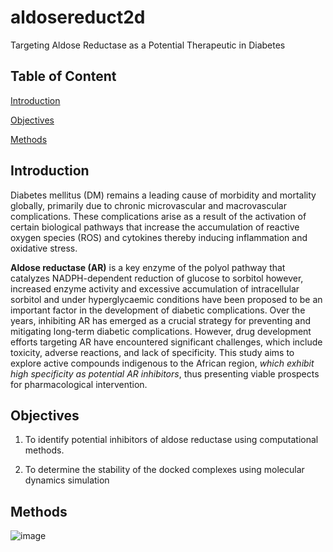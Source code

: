 # aldosereduct2d

Targeting Aldose Reductase as a Potential Therapeutic in Diabetes

## Table of Content

[Introduction](https://github.com/omicscodeathon/aldosereduct2d/main/README.md#introduction)

[Objectives](https://github.com/omicscodeathon/aldosereduct2d/main/README.md#objectives)

[Methods](https://github.com/omicscodeathon/aldosereduct2d/main/README.md#methods)

## Introduction

Diabetes mellitus (DM) remains a leading cause of morbidity and mortality globally, primarily due to chronic microvascular and macrovascular complications. These complications arise as a result of the activation of certain biological pathways that increase the accumulation of reactive oxygen species (ROS) and cytokines thereby inducing inflammation and oxidative stress.

**Aldose reductase (AR)** is a key enzyme of the polyol pathway that catalyzes NADPH-dependent reduction of glucose to sorbitol however, increased enzyme activity and excessive accumulation of intracellular sorbitol and under hyperglycaemic conditions have been proposed to be an important factor in the development of diabetic complications. Over the years, inhibiting AR has emerged as a crucial strategy for preventing and mitigating long-term diabetic complications. However, drug development efforts targeting AR have encountered significant challenges, which include toxicity, adverse reactions, and lack of specificity. This study aims to explore active compounds indigenous to the African region, _which exhibit high specificity as potential AR inhibitors_, thus presenting viable prospects for pharmacological intervention.

## Objectives

1. To identify potential inhibitors of aldose reductase using computational methods.
   
2. To determine the stability of the docked complexes using molecular dynamics simulation

## Methods

![image](https://github.com/omicscodeathon/aldosereduct2d/assets/108574845/cd7521ae-6086-4544-b29a-44e27160c9e6)



